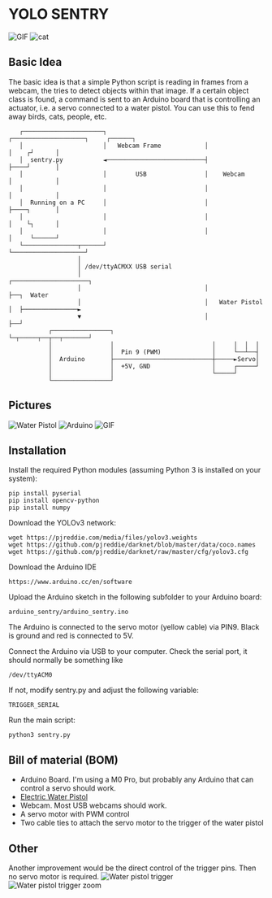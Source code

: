 YOLO SENTRY
===========

![GIF](img/gun_cut.gif) ![cat](img/cat.jpg)

Basic Idea
----------

The basic idea is that a simple Python script is reading in frames from a
webcam, the tries to detect objects within that image.  If a certain object
class is found, a command is sent to an Arduino board that is controlling an
actuator, i.e. a servo connected to a water pistol.
You can use this to fend away birds, cats, people, etc.




       ┌──────────────────────┐                           ┌────────────────────┐     ┌──────┐
       │                      │   Webcam Frame            │                    │    ┌┘      │
       │  sentry.py           ◄───────────────────────────┤                    ├────┘       │
       │                      │        USB                │    Webcam          │            │
       │                      │                           │                    │            │
       │  Running on a PC     │                           │                    ├────┐       │
       │                      │                           │                    │    └┐      │
       │                      │                           │                    │     └──────┘
       └───────────────┬──────┘                           └────────────────────┘
                       │
                       │ /dev/ttyACMXX USB serial
                       │                                  ┌─────────────────────┐
                       │                                  │                     ├──┐  Water
                       │                                  │   Water Pistol      │  ├───────────────►
                       ▼                                  │                     ├──┘
               ┌────────────────┐                         └─┬─────┬──┬──┬───────┘
               │                │                           │     │  │  │
               │                │  Pin 9 (PWM)              │     └──┴──┤
               │  Arduino       ├───────────────────────────┼─────►Servo│
               │                │  +5V, GND                 │     ┌─────┘
               │                │                           └─────┘
               └────────────────┘

Pictures
--------

![Water Pistol](img/waterpistol.jpg)
![Arduino](img/arduino.jpg)
![GIF](img/person.gif)

Installation
------------

Install the required Python modules (assuming Python 3 is installed on your system):

    pip install pyserial
    pip install opencv-python
    pip install numpy

Download the YOLOv3 network:

    wget https://pjreddie.com/media/files/yolov3.weights
    wget https://github.com/pjreddie/darknet/blob/master/data/coco.names
    wget https://github.com/pjreddie/darknet/raw/master/cfg/yolov3.cfg

Download the Arduino IDE

    https://www.arduino.cc/en/software

Upload the Arduino sketch in the following subfolder to your Arduino board:

    arduino_sentry/arduino_sentry.ino

The Arduino is connected to the servo motor (yellow cable) via PIN9. Black is ground and red is connected to 5V.

Connect the Arduino via USB to your computer. Check the serial port, it should normally be something like

    /dev/ttyACM0

If not, modify sentry.py and adjust the following variable:

    TRIGGER_SERIAL

Run the main script:

    python3 sentry.py

Bill of material (BOM)
----------------------

 - Arduino Board. I'm using a M0 Pro, but probably any Arduino that can control a servo should work.
 - [Electric Water Pistol](https://www.amazon.de/-/en/Electric-Automatic-Splasher-Children-Powered/dp/B0C6XPT425/)
 - Webcam. Most USB webcams should work.
 - A servo motor with PWM control
 - Two cable ties to attach the servo motor to the trigger of the water pistol


Other
-----

Another improvement would be the direct control of the trigger pins. Then no servo motor is required.
![Water pistol trigger](img/water_pistol_open.jpg)
![Water pistol trigger zoom](img/waterpistol_open_zoom.jpg)

